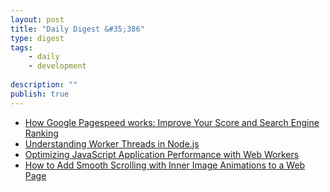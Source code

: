 ```yaml
---
layout: post
title: "Daily Digest &#35;386"
type: digest
tags: 
    - daily
    - development
    
description: ""
publish: true
---
```


- [How Google Pagespeed works: Improve Your Score and Search Engine Ranking](https://calibreapp.com/blog/how-pagespeed-works/)
- [Understanding Worker Threads in Node.js](https://nodesource.com/blog/worker-threads-nodejs/)
- [Optimizing JavaScript Application Performance with Web Workers](https://www.twilio.com/blog/optimize-javascript-application-performance-web-workers)
- [How to Add Smooth Scrolling with Inner Image Animations to a Web Page](https://tympanus.net/codrops/2019/07/10/how-to-add-smooth-scrolling-with-inner-image-animations-to-a-web-page/)